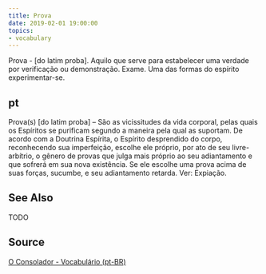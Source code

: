 ```yaml
---
title: Prova
date: 2019-02-01 19:00:00
topics:
- vocabulary
---
```


Prova - [do latim proba]. Aquilo que serve para estabelecer uma verdade por verificação ou demonstração. Exame. Uma das formas do espírito experimentar-se. 

## pt
Prova(s) [do latim proba] – São as vicissitudes da vida corporal, pelas quais os Espíritos se purificam segundo a maneira pela qual as suportam. De acordo com a Doutrina Espírita, o Espírito desprendido do corpo, reconhecendo sua imperfeição, escolhe ele próprio, por ato de seu livre-arbítrio, o gênero de provas que julga mais próprio ao seu adiantamento e que sofrerá em sua nova existência. Se ele escolhe uma prova acima de suas forças, sucumbe, e seu adiantamento retarda. Ver: Expiação.

## See Also
TODO

## Source
[O Consolador - Vocabulário (pt-BR)](http://www.oconsolador.com.br/linkfixo/vocabulario/principal.html)
